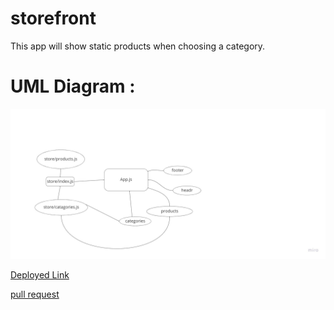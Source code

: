 # storefront

This app will show static products when choosing a category.


# UML Diagram :
![image](storefront%20uml.png)




[Deployed Link](https://sweet-croissant-c7fd71.netlify.app/#)

[pull request]()



